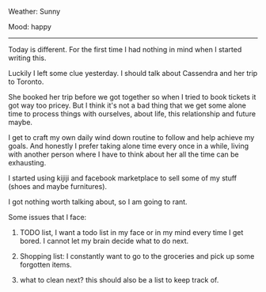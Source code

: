 Weather: Sunny

Mood: happy

---

Today is different. For the first time I had nothing in mind when I started writing this.

Luckily I left some clue yesterday. I should talk about Cassendra and her trip to Toronto.

She booked her trip before we got together so when I tried to book tickets it got way too pricey. But I think it's not a bad thing that we get some alone time to process things with ourselves, about life, this relationship and future maybe.

I get to craft my own daily wind down routine to follow and help achieve my goals. And honestly I prefer taking alone time every once in a while, living with another person where I have to think about her all the time can be exhausting.

I started using kijiji and facebook marketplace to sell some of my stuff (shoes and maybe furnitures).

I got nothing worth talking about, so I am going to rant.

Some issues that I face:

1. TODO list, I want a todo list in my face or in my mind every time I get bored. I cannot let my brain decide what to do next.

2. Shopping list: I constantly want to go to the groceries and pick up some forgotten items.

3. what to clean next? this should also be a list to keep track of.